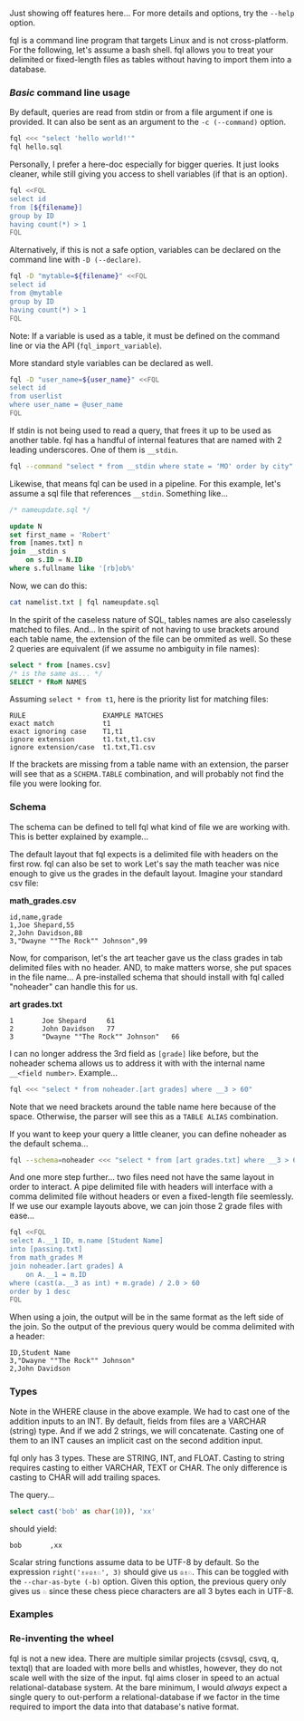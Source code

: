 Just showing off features here... For more details and options, try the `--help` option.

fql is a command line program that targets Linux and is not cross-platform. For the following, let's assume a bash shell.
fql allows you to treat your delimited or fixed-length files as tables without having to import them into a database.

### *Basic* command line usage

By default, queries are read from stdin or from a file argument if one is provided. It can also be sent as an argument
to the `-c (--command)` option.
```sh
fql <<< "select 'hello world!'"
fql hello.sql
```

Personally, I prefer a here-doc especially for bigger queries.  It just looks cleaner, while still giving you access
to shell variables (if that is an option).
```sh
fql <<FQL
select id
from [${filename}]
group by ID
having count(*) > 1
FQL
```

Alternatively, if this is not a safe option, variables can be declared on the command line with `-D (--declare)`.
```sh
fql -D "mytable=${filename}" <<FQL
select id
from @mytable
group by ID
having count(*) > 1
FQL
```
Note: If a variable is used as a table, it must be defined on the command line or via the API (`fql_import_variable`).

More standard style variables can be declared as well.
```sh
fql -D "user_name=${user_name}" <<FQL
select id
from userlist
where user_name = @user_name
FQL
```


If stdin is not being used to read a query, that frees it up to be used as another table.  fql has a handful of internal
features that are named with 2 leading underscores.  One of them is `__stdin`.

```sh
fql --command "select * from __stdin where state = 'MO' order by city" < addresslist.txt
```

Likewise, that means fql can be used in a pipeline.  For this example, let's assume a sql file that references `__stdin`.
Something like...

```sql
/* nameupdate.sql */

update N
set first_name = 'Robert'
from [names.txt] n
join __stdin s
    on s.ID = N.ID
where s.fullname like '[rb]ob%'
```
Now, we can do this:
```sh
cat namelist.txt | fql nameupdate.sql
```

In the spirit of the caseless nature of SQL, tables names are also caselessly matched to files. And... In the spirit of not
having to use brackets around each table name, the extension of the file can be ommited as well. So these 2 queries are
equivalent (if we assume no ambiguity in file names):


```sql
select * from [names.csv]
/* is the same as... */
SELECT * fRoM NAMES
```

Assuming `select * from t1`, here is the priority list for matching files:
```
RULE                   EXAMPLE MATCHES
exact match            t1
exact ignoring case    T1,t1
ignore extension       t1.txt,t1.csv
ignore extension/case  t1.txt,T1.csv
```

If the brackets are missing from a table name with an extension, the parser will
see that as a `SCHEMA.TABLE` combination, and will probably not find the file you
were looking for.

### Schema

The schema can be defined to tell fql what kind of file we are working with.  This is better explained by example...

The default layout that fql expects is a delimited file with headers on the first row.  fql can also be set to work
Let's say the math teacher was nice enough to give us the grades in the default layout. Imagine your standard csv file:

**math_grades.csv**
```none
id,name,grade
1,Joe Shepard,55
2,John Davidson,88
3,"Dwayne ""The Rock"" Johnson",99
```

Now, for comparison, let's the art teacher gave us the class grades in tab delimited files with no header. AND, to
make matters worse, she put spaces in the file name...
A pre-installed schema that should install with fql called "noheader" can handle this for us.

**art grades.txt**
```none
1       Joe Shepard     61
2       John Davidson   77
3       "Dwayne ""The Rock"" Johnson"   66
```
I can no longer address the 3rd field as `[grade]` like before, but the noheader schema allows
us to address it with with the internal name `__<field number>`.  Example...

```sh
fql <<< "select * from noheader.[art grades] where __3 > 60"
```
Note that we need brackets around the table name here because of the space.  Otherwise, the parser
will see this as a `TABLE ALIAS` combination.

If you want to keep your query a little cleaner, you can define noheader as the default schema...
```sh
fql --schema=noheader <<< "select * from [art grades.txt] where __3 > 60"
```

And one more step further... two files need not have the same layout in order to interact.  A pipe delimited
file with headers will interface with a comma delimited file without headers or even a fixed-length file seemlessly.
If we use our example layouts above, we can join those 2 grade files with ease...
```sh
fql <<FQL
select A.__1 ID, m.name [Student Name]
into [passing.txt]
from math_grades M
join noheader.[art grades] A
    on A.__1 = m.ID
where (cast(a.__3 as int) + m.grade) / 2.0 > 60
order by 1 desc
FQL
```

When using a join, the output will be in the same format as the left side of the join. So the
output of the previous query would be comma delimited with a header:
```none
ID,Student Name
3,"Dwayne ""The Rock"" Johnson"
2,John Davidson
```

### Types

Note in the WHERE clause in the above example. We had to cast one of the addition inputs to an INT.  By default, 
fields from files are a VARCHAR (string) type.  And if we add 2 strings, we will concatenate.  Casting one of 
them to an INT causes an implicit cast on the second addition input.

fql only has 3 types. These are STRING, INT, and FLOAT.  Casting to string requires casting to either VARCHAR, TEXT
or CHAR.  The only difference is casting to CHAR will add trailing spaces.

The query...
```sql
select cast('bob' as char(10)), 'xx'
```
should yield:
```none
bob       ,xx
```

Scalar string functions assume data to be UTF-8 by default. So the expression `right('♗♕♔♗♘', 3)` should give
us `♔♗♘`.  This can be toggled with the `--char-as-byte (-b)` option.  Given this option, the previous query
only gives us `♘` since these chess piece characters are all 3 bytes each in UTF-8.

### Examples




### Re-inventing the wheel

fql is not a new idea.  There are multiple similar projects (csvsql, csvq, q, textql) that are loaded with
more bells and whistles, however, they do not scale well with the size of the input. fql aims closer in speed
to an actual relational-database system.  At the bare minimum, I would *always* expect a single query to out-perform
a relational-database if we factor in the time required to import the data into that database's native format.
